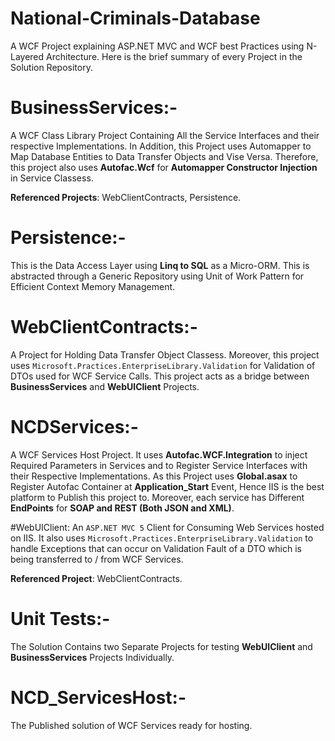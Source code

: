# National-Criminals-Database
A WCF Project explaining ASP.NET MVC and WCF best Practices using N-Layered Architecture. Here is the brief summary of every Project in the Solution Repository.

# BusinessServices:-
A WCF Class Library Project Containing All the Service Interfaces and their respective Implementations. In Addition, this Project uses Automapper to Map Database Entities to Data Transfer Objects and Vise Versa. Therefore, this project also uses **Autofac.Wcf** for **Automapper Constructor Injection** in Service Classess.

**Referenced Projects**: WebClientContracts, Persistence.

# Persistence:-
This is the Data Access Layer using **Linq to SQL** as a Micro-ORM. This is abstracted through a Generic Repository using Unit of Work Pattern for Efficient Context Memory Management.

# WebClientContracts:-
A Project for Holding Data Transfer Object Classess. Moreover, this project uses ``Microsoft.Practices.EnterpriseLibrary.Validation`` for Validation of DTOs used for WCF Service Calls. This project acts as a bridge between **BusinessServices** and **WebUIClient** Projects.

# NCDServices:-
A WCF Services Host Project. It uses **Autofac.WCF.Integration** to inject Required Parameters in Services and to Register Service Interfaces with their Respective Implementations. As this Project uses **Global.asax** to Register Autofac Container at **Application_Start** Event, Hence IIS is the best platform to Publish this project to. Moreover, each service has Different **EndPoints** for **SOAP and REST (Both JSON and XML)**. 


#WebUIClient:
An ``ASP.NET MVC 5`` Client for Consuming Web Services hosted on IIS. It also uses ``Microsoft.Practices.EnterpriseLibrary.Validation`` to handle Exceptions that can occur on Validation Fault of a DTO which is being transferred to / from WCF Services.

**Referenced Project**: WebClientContracts.

# Unit Tests:-
The Solution Contains two Separate Projects for testing **WebUIClient** and **BusinessServices** Projects Individually.

# NCD_ServicesHost:-
The Published solution of WCF Services ready for hosting.
